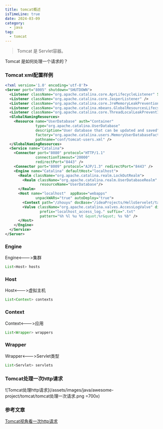 ```yaml
---
title: tomcat概述
isTimeLine: true
date: 2024-03-09
category:
  - java
tag:
  - tomcat
---
```



> Tomcat 是 Servlet容器。


Tomcat 是如何处理一个请求的？


### Tomcat xml配置样例
```xml
<?xml version='1.0' encoding='utf-8'?>
<Server port="8005" shutdown="SHUTDOWN">
  <Listener className="org.apache.catalina.core.AprLifecycleListener" SSLEngine="on" />
  <Listener className="org.apache.catalina.core.JasperListener" />
  <Listener className="org.apache.catalina.core.JreMemoryLeakPreventionListener" />
  <Listener className="org.apache.catalina.mbeans.GlobalResourcesLifecycleListener" />
  <Listener className="org.apache.catalina.core.ThreadLocalLeakPreventionListener" />
  <GlobalNamingResources>
    <Resource name="UserDatabase" auth="Container"
              type="org.apache.catalina.UserDatabase"
              description="User database that can be updated and saved"
              factory="org.apache.catalina.users.MemoryUserDatabaseFactory"
              pathname="conf/tomcat-users.xml" />
  </GlobalNamingResources>
  <Service name="Catalina">
    <Connector port="8080" protocol="HTTP/1.1"
              connectionTimeout="20000"
              redirectPort="8443" />
    <Connector port="8009" protocol="AJP/1.3" redirectPort="8443" />
    <Engine name="Catalina" defaultHost="localhost">
      <Realm className="org.apache.catalina.realm.LockOutRealm">
        <Realm className="org.apache.catalina.realm.UserDatabaseRealm"
                resourceName="UserDatabase"/>
      </Realm>
      <Host name="localhost"  appBase="webapps"
              unpackWARs="true" autoDeploy="true">
        <Context path="/zhouyu" docBase="/ideaProjects/HelloServelet/target/HelloServlet-1.0-SNAPSHOT" >
        <Valve className="org.apache.catalina.valves.AccessLogValve" directory="logs"
                prefix="localhost_access_log." suffix=".txt"
                pattern="%h %l %u %t &quot;%r&quot; %s %b" />
      </Host>
    </Engine>
  </Service>
</Server>
```


### Engine

Engine<--->集群

```java
List<Host> hosts
```

### Host

Host<--->虚拟主机

```java
List<Context> contexts
```

### Context

Context<--->应用 

```java
List<Wrapper> wrappers
```


### Wrapper

Wrapper<--->Servlet类型

```java
List<Servlet> servlets
```

### Tomcat处理一次http请求

![Tomcat处理http请求](/assets/images/java/awesome-project/tomcat/tomcat处理一次请求.png =700x)


### 参考文章

[Tomcat视角看一次http请求](https://www.cnblogs.com/runnable/p/12905401.html)